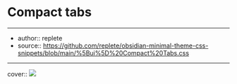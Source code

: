 

# Compact tabs

---

- author:: replete
- source:: https://github.com/replete/obsidian-minimal-theme-css-snippets/blob/main/%5Bui%5D%20Compact%20Tabs.css

---

cover:: ![](https://i.imgur.com/5TESm09.png)

```css

```
